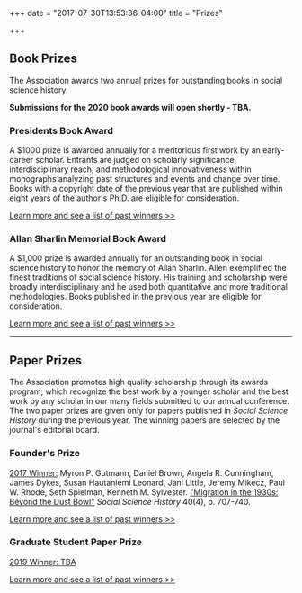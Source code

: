 +++
date = "2017-07-30T13:53:36-04:00"
title = "Prizes"

+++

## Book Prizes

The Association awards two annual prizes for outstanding books in social science history.

**Submissions for the 2020 book awards will open shortly - TBA.**

### Presidents Book Award

A $1000 prize is awarded annually for a meritorious first work by an early-career scholar. Entrants are judged on scholarly significance, interdisciplinary reach, and methodological innovativeness within monographs analyzing past structures and events and change over time. Books with a copyright date of the previous year that are published within eight years of the author's Ph.D. are eligible for consideration.

[Learn more and see a list of past winners >>](/awards/president_award/)

### Allan Sharlin Memorial Book Award

A $1,000 prize is awarded annually for an outstanding book in social science history to honor the memory of Allan Sharlin. Allen exemplified the finest traditions of social science history. His training and scholarship were broadly interdisciplinary and he used both quantitative and more traditional methodologies. Books published in the previous year are eligible for consideration.

[Learn more and see a list of past winners >>](/awards/sharlin_award/)

<hr>

## Paper Prizes

The Association promotes high quality scholarship through its awards program, which recognize the best work by a younger scholar and the best work by any scholar in our many fields submitted to our annual conference. The two paper prizes are given only for papers published in <i>Social Science History</i> during the previous year. The winning papers are selected by the journal's editorial board.

### Founder's Prize

<u>2017 Winner:</u> Myron P. Gutmann, Daniel Brown, Angela R. Cunningham, James Dykes, Susan Hautaniemi Leonard, Jani Little, Jeremy Mikecz, Paul W. Rhode, Seth Spielman, Kenneth M. Sylvester. ["Migration in the 1930s: Beyond the Dust Bowl"](https://www.cambridge.org/core/product/ADC2D805788D4544098483858496AFAE) *Social Science History* 40(4), p. 707-740.

[Learn more and see a list of past winners >>](/awards/founder_prize/)

### Graduate Student Paper Prize

<u>2019 Winner: TBA</u>

[Learn more and see a list of past winners >>](/awards/graduate_prize/)
